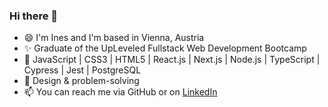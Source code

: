 ### Hi there 👋

- 😄 I'm Ines and I'm based in Vienna, Austria
- ✨ Graduate of the UpLeveled Fullstack Web Development Bootcamp
- 🌱 JavaScript | CSS3 | HTML5 | React.js | Next.js | Node.js | TypeScript | Cypress | Jest | PostgreSQL
- 🎨 Design & problem-solving
- 📫 You can reach me via GitHub or on [LinkedIn](https://www.linkedin.com/in/inespart/)
